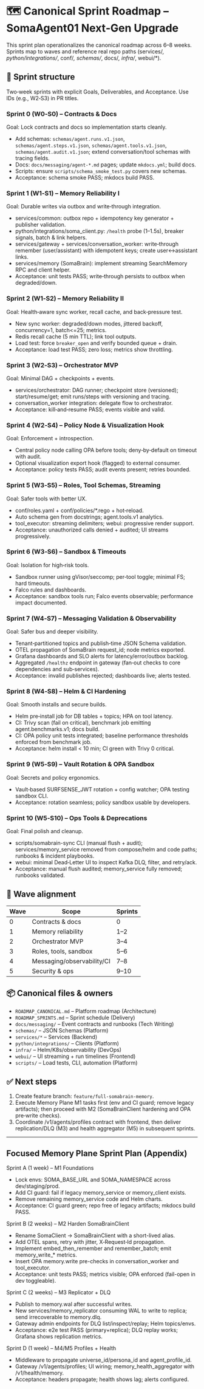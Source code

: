 # 🗺️ Canonical Sprint Roadmap – SomaAgent01 Next‑Gen Upgrade

This sprint plan operationalizes the canonical roadmap across 6–8 weeks. Sprints map to waves and reference real repo paths (services/*, python/integrations/*, conf/*, schemas/*, docs/*, infra/*, webui/*).

## 📆 Sprint structure
Two‑week sprints with explicit Goals, Deliverables, and Acceptance. Use IDs (e.g., W2‑S3) in PR titles.

### Sprint 0 (W0‑S0) – Contracts & Docs
Goal: Lock contracts and docs so implementation starts cleanly.
- Add schemas: `schemas/agent.runs.v1.json`, `schemas/agent.steps.v1.json`, `schemas/agent.tools.v1.json`, `schemas/agent.audit.v1.json`; extend conversation/tool schemas with tracing fields.
- Docs: `docs/messaging/agent-*.md` pages; update `mkdocs.yml`; build docs.
- Scripts: ensure `scripts/schema_smoke_test.py` covers new schemas.
- Acceptance: schema smoke PASS; mkdocs build PASS.

### Sprint 1 (W1‑S1) – Memory Reliability I
Goal: Durable writes via outbox and write‑through integration.
- services/common: outbox repo + idempotency key generator + publisher validation.
- python/integrations/soma_client.py: `/health` probe (1–1.5s), breaker signals, batch & link helpers.
- services/gateway + services/conversation_worker: write‑through remember (user/assistant) with idempotent keys; create user↔assistant links.
- services/memory (SomaBrain): implement streaming SearchMemory RPC and client helper.
- Acceptance: unit tests PASS; write‑through persists to outbox when degraded/down.

### Sprint 2 (W1‑S2) – Memory Reliability II
Goal: Health‑aware sync worker, recall cache, and back‑pressure test.
- New sync worker: degraded/down modes, jittered backoff, concurrency=1, batch<=25; metrics.
- Redis recall cache (5 min TTL); link tool outputs.
- Load test: force `breaker_open` and verify bounded queue + drain.
- Acceptance: load test PASS; zero loss; metrics show throttling.

### Sprint 3 (W2‑S3) – Orchestrator MVP
Goal: Minimal DAG + checkpoints + events.
- services/orchestrator: DAG runner; checkpoint store (versioned); start/resume/get; emit runs/steps with versioning and tracing.
- conversation_worker integration: delegate flow to orchestrator.
- Acceptance: kill‑and‑resume PASS; events visible and valid.

### Sprint 4 (W2‑S4) – Policy Node & Visualization Hook
Goal: Enforcement + introspection.
- Central policy node calling OPA before tools; deny‑by‑default on timeout with audit.
- Optional visualization export hook (flagged) to external consumer.
- Acceptance: policy tests PASS; audit events present; retries bounded.

### Sprint 5 (W3‑S5) – Roles, Tool Schemas, Streaming
Goal: Safer tools with better UX.
- conf/roles.yaml + conf/policies/*.rego + hot‑reload.
- Auto schema gen from docstrings; agent.tools.v1 analytics.
- tool_executor: streaming delimiters; webui: progressive render support.
- Acceptance: unauthorized calls denied + audited; UI streams progressively.

### Sprint 6 (W3‑S6) – Sandbox & Timeouts
Goal: Isolation for high‑risk tools.
- Sandbox runner using gVisor/seccomp; per‑tool toggle; minimal FS; hard timeouts.
- Falco rules and dashboards.
- Acceptance: sandbox tools run; Falco events observable; performance impact documented.

### Sprint 7 (W4‑S7) – Messaging Validation & Observability
Goal: Safer bus and deeper visibility.
- Tenant‑partitioned topics and publish‑time JSON Schema validation.
- OTEL propagation of SomaBrain request_id; node metrics exported.
- Grafana dashboards and SLO alerts for latency/error/outbox backlog.
- Aggregated `/healthz` endpoint in gateway (fan‑out checks to core dependencies and sub‑services).
- Acceptance: invalid publishes rejected; dashboards live; alerts tested.

### Sprint 8 (W4‑S8) – Helm & CI Hardening
Goal: Smooth installs and secure builds.
- Helm pre‑install job for DB tables + topics; HPA on tool latency.
- CI: Trivy scan (fail on critical), benchmark job emitting agent.benchmarks.v1; docs build.
- CI: OPA policy unit tests integrated; baseline performance thresholds enforced from benchmark job.
- Acceptance: helm install < 10 min; CI green with Trivy 0 critical.

### Sprint 9 (W5‑S9) – Vault Rotation & OPA Sandbox
Goal: Secrets and policy ergonomics.
- Vault‑based SURFSENSE_JWT rotation + config watcher; OPA testing sandbox CLI.
- Acceptance: rotation seamless; policy sandbox usable by developers.

### Sprint 10 (W5‑S10) – Ops Tools & Deprecations
Goal: Final polish and cleanup.
- scripts/somabrain-sync CLI (manual flush + audit); services/memory_service removed from compose/helm and code paths; runbooks & incident playbooks.
- webui: minimal Dead‑Letter UI to inspect Kafka DLQ, filter, and retry/ack.
- Acceptance: manual flush audited; memory_service fully removed; runbooks validated.

## 🌊 Wave alignment

| Wave | Scope | Sprints |
| --- | --- | --- |
| 0 | Contracts & docs | 0 |
| 1 | Memory reliability | 1–2 |
| 2 | Orchestrator MVP | 3–4 |
| 3 | Roles, tools, sandbox | 5–6 |
| 4 | Messaging/observability/CI | 7–8 |
| 5 | Security & ops | 9–10 |

## 📦 Canonical files & owners
- `ROADMAP_CANONICAL.md` – Platform roadmap (Architecture)
- `ROADMAP_SPRINTS.md` – Sprint schedule (Delivery)
- `docs/messaging/` – Event contracts and runbooks (Tech Writing)
- `schemas/` – JSON Schemas (Platform)
- `services/*` – Services (Backend)
- `python/integrations/` – Clients (Platform)
- `infra/` – Helm/K8s/observability (DevOps)
- `webui/` – UI streaming + run timelines (Frontend)
- `scripts/` – Load tests, CLI, automation (Platform)

## ✅ Next steps
1. Create feature branch: `feature/full-somabrain-memory`.
2. Execute Memory Plane M1 tasks first (env and CI guard; remove legacy artifacts); then proceed with M2 (SomaBrainClient hardening and OPA pre‑write checks).
3. Coordinate /v1/agents/profiles contract with frontend, then deliver replication/DLQ (M3) and health aggregator (M5) in subsequent sprints.

---

## Focused Memory Plane Sprint Plan (Appendix)

Sprint A (1 week) – M1 Foundations
- Lock envs: SOMA_BASE_URL and SOMA_NAMESPACE across dev/staging/prod.
- Add CI guard: fail if legacy memory_service or memory_client exists.
- Remove remaining memory_service code and Helm charts.
- Acceptance: CI guard green; repo free of legacy artifacts; mkdocs build PASS.

Sprint B (2 weeks) – M2 Harden SomaBrainClient
- Rename SomaClient → SomaBrainClient with a short-lived alias.
- Add OTEL spans, retry with jitter, X‑Request‑Id propagation.
- Implement embed_then_remember and remember_batch; emit memory_write_* metrics.
- Insert OPA memory.write pre-checks in conversation_worker and tool_executor.
- Acceptance: unit tests PASS; metrics visible; OPA enforced (fail-open in dev toggleable).

Sprint C (2 weeks) – M3 Replicator + DLQ
- Publish to memory.wal after successful writes.
- New services/memory_replicator consuming WAL to write to replica; send irrecoverable to memory.dlq.
- Gateway admin endpoints for DLQ list/inspect/replay; Helm topics/envs.
- Acceptance: e2e test PASS (primary+replica); DLQ replay works; Grafana shows replication metrics.

Sprint D (1 week) – M4/M5 Profiles + Health
- Middleware to propagate universe_id/persona_id and agent_profile_id.
- Gateway /v1/agents/profiles; UI wiring; memory_health_aggregator with /v1/health/memory.
- Acceptance: headers propagate; health shows lag; alerts configured.
